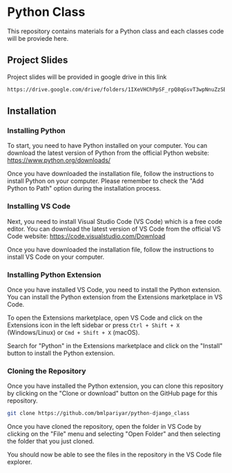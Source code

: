 # Python Class
This repository contains materials for a Python class and each classes code will be proviede here.

## Project Slides
Project slides will be provided in google drive in this link
```bash
https://drive.google.com/drive/folders/1IXeVHChPpSF_rpQ8qGsvT3wpNnuZzSBu?usp=sharing
```

## Installation

### Installing Python

To start, you need to have Python installed on your computer. You can download the latest version of Python from the official Python website: https://www.python.org/downloads/

Once you have downloaded the installation file, follow the instructions to install Python on your computer.
Please remember to check the "Add Python to Path" option during the installation process.

### Installing VS Code

Next, you need to install Visual Studio Code (VS Code) which is a free code editor. You can download the latest version of VS Code from the official VS Code website: https://code.visualstudio.com/Download

Once you have downloaded the installation file, follow the instructions to install VS Code on your computer.

### Installing Python Extension

Once you have installed VS Code, you need to install the Python extension. You can install the Python extension from the Extensions marketplace in VS Code.

To open the Extensions marketplace, open VS Code and click on the Extensions icon in the left sidebar or press `Ctrl + Shift + X` (Windows/Linux) or `Cmd + Shift + X` (macOS).

Search for "Python" in the Extensions marketplace and click on the "Install" button to install the Python extension.

### Cloning the Repository

Once you have installed the Python extension, you can clone this repository by clicking on the "Clone or download" button on the GitHub page for this repository.
```bash
git clone https://github.com/bmlpariyar/python-django_class
```

Once you have cloned the repository, open the folder in VS Code by clicking on the "File" menu and selecting "Open Folder" and then selecting the folder that you just cloned.

You should now be able to see the files in the repository in the VS Code file explorer.
